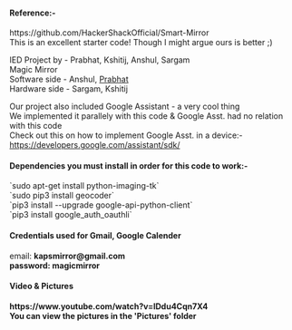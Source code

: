 <h4>Reference:-</h4>
https://github.com/HackerShackOfficial/Smart-Mirror<br>
This is an excellent starter code! Though I might argue ours is better ;)<br>


IED Project by - Prabhat, Kshitij, Anshul, Sargam<br>
Magic Mirror<br>
Software side - Anshul, <u>Prabhat</u><br>
Hardware side - Sargam, Kshitij<br>


Our project also included Google Assistant - a very cool thing<br>
We implemented it parallely with this code & Google Asst. had no relation with this code<br>
Check out this on how to implement Google Asst. in a device:-<br>
https://developers.google.com/assistant/sdk/


<h4>Dependencies you must install in order for this code to work:-</h4>
`sudo apt-get install python-imaging-tk`<br>
`sudo pip3 install geocoder`<br>
`pip3 install --upgrade google-api-python-client`<br>
`pip3 install google_auth_oauthli`<br>


<h4>Credentials used for Gmail, Google Calender</h4>
email: <b>kapsmirror@gmail.com<b><br>
password: <b>magicmirror<b><br>


<h4>Video & Pictures</h4>
https://www.youtube.com/watch?v=lDdu4Cqn7X4<br>
You can view the pictures in the 'Pictures' folder<br>
<br>
